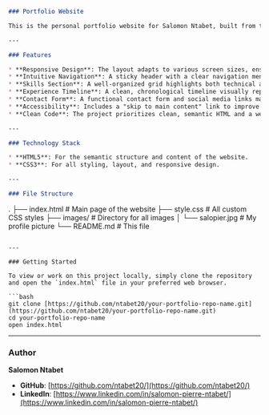 ```md
### Portfolio Website

This is the personal portfolio website for Salomon Ntabet, built from the ground up using clean, accessible HTML and modern CSS. The site is designed to showcase my skills, experience, and projects in a professional and user-friendly manner.

---

### Features

* **Responsive Design**: The layout adapts to various screen sizes, ensuring a seamless experience on both desktop and mobile devices.
* **Intuitive Navigation**: A sticky header with a clear navigation menu allows for easy access to different sections of the site.
* **Skills Section**: A well-organized grid highlights both technical and soft skills.
* **Experience Timeline**: A clean, chronological timeline visually represents my professional journey.
* **Contact Form**: A functional contact form and social media links make it easy for visitors to get in touch.
* **Accessibility**: Includes a "skip to main content" link to improve navigation for users with screen readers.
* **Clean Code**: The project prioritizes clean, semantic HTML and a well-commented CSS file with a variable-based color palette for easy maintenance.

---

### Technology Stack

* **HTML5**: For the semantic structure and content of the website.
* **CSS3**: For all styling, layout, and responsive design.

---

### File Structure

```

.
├── index.html          \# Main page of the website
├── style.css           \# All custom CSS styles
├── images/             \# Directory for all images
│   └── salopier.jpg    \# My profile picture
└── README.md           \# This file

````

---

### Getting Started

To view or work on this project locally, simply clone the repository and open the `index.html` file in your preferred web browser.

```bash
git clone [https://github.com/ntabet20/your-portfolio-repo-name.git](https://github.com/ntabet20/your-portfolio-repo-name.git)
cd your-portfolio-repo-name
open index.html
````

-----

### Author

**Salomon Ntabet**

  * **GitHub**: [https://github.com/ntabet20/](https://github.com/ntabet20/)
  * **LinkedIn**: [https://www.linkedin.com/in/salomon-pierre-ntabet/](https://www.linkedin.com/in/salomon-pierre-ntabet/)

<!-- end list -->

```
```
